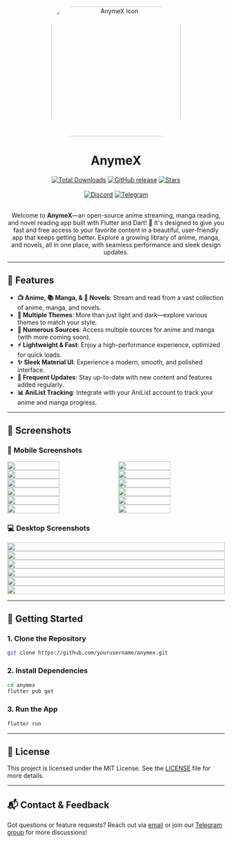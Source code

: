 <div align="center">

<img src='assets/images/logo.png' alt='AnymeX Icon' style="border-radius: 50px; height: 300px; width: 300px;">

<h1 style="font-size: 2em; font-weight: bold;">AnymeX</h1>

<div align="center">
   
   <a href="https://github.com/ryanyuuki/anymex/releases/latest">
   <img src="https://img.shields.io/github/downloads/ryanyuuki/anymex/total.svg?color=white&labelColor=black&style=for-the-badge" alt="Total Downloads" /></a>
   
   <a href="https://github.com/ryanyuuki/anymex/releases/latest">
   <img src="https://img.shields.io/github/v/release/ryanyuuki/anymex?color=white&labelColor=black&style=for-the-badge" alt="GitHub release" /></a>
    
   <a href="https://github.com/ryanyuuki/anymex/stargazers">
   <img src="https://img.shields.io/github/stars/ryanyuuki/anymex?color=white&labelColor=black&style=for-the-badge" alt="Stars" /></a>
    
</div>

<br/>

<div align="center">
   <a href="https://discord.gg/azAMuBWd8C">
      <img src="https://img.shields.io/badge/Discord-%235865F2.svg?style=for-the-badge&logo=discord&color=white&labelColor=black&logoColor=white" alt="Discord"/></a>
   
   <a href="https://t.me/AnymeX_Discussion">
      <img src="https://img.shields.io/badge/Telegram-2CA5E0?style=for-the-badge&logo=telegram&color=white&labelColor=black&logoColor=white" alt="Telegram"/></a>
</div>

</div>

<br/>

<p style="text-align: center;">
Welcome to <b>AnymeX</b>—an open-source anime streaming, manga reading, and novel reading app built with Flutter and Dart! 🌟 It's designed to give you fast and free access to your favorite content in a beautiful, user-friendly app that keeps getting better. Explore a growing library of anime, manga, and novels, all in one place, with seamless performance and sleek design updates.
</p>

---

## 🚀 **Features**

- **📺 Anime, 📚 Manga, & 📖 Novels**: Stream and read from a vast collection of anime, manga, and novels.
- **🎨 Multiple Themes**: More than just light and dark—explore various themes to match your style.
- **📌 Numerous Sources**: Access multiple sources for anime and manga (with more coming soon).
- **⚡ Lightweight & Fast**: Enjoy a high-performance experience, optimized for quick loads.
- **✨ Sleek Material UI**: Experience a modern, smooth, and polished interface.
- **🔄 Frequent Updates**: Stay up-to-date with new content and features added regularly.
- **📊 AniList Tracking**: Integrate with your AniList account to track your anime and manga progress.

---

## 📱 **Screenshots**

### 📱 **Mobile Screenshots**

<div style="display: flex; flex-wrap: wrap; justify-content: space-between;">
    <img src="https://github.com/RyanYuuki/AnymeX/blob/main/github_assets/android/preview1.jpg" width="49%" style="margin: 0;" />
    <img src="https://github.com/RyanYuuki/AnymeX/blob/main/github_assets/android/preview2.jpg" width="49%" style="margin: 0;" />
    <img src="https://github.com/RyanYuuki/AnymeX/blob/main/github_assets/android/preview3.jpg" width="49%" style="margin: 0;" />
    <img src="https://github.com/RyanYuuki/AnymeX/blob/main/github_assets/android/preview4.jpg" width="49%" style="margin: 0;" />
    <img src="https://github.com/RyanYuuki/AnymeX/blob/main/github_assets/android/preview5.jpg" width="49%" style="margin: 0;" />
    <img src="https://github.com/RyanYuuki/AnymeX/blob/main/github_assets/android/preview6.jpg" width="49%" style="margin: 0;" />
    <img src="https://github.com/RyanYuuki/AnymeX/blob/main/github_assets/android/preview7.jpg" width="49%" style="margin: 0;" />
    <img src="https://github.com/RyanYuuki/AnymeX/blob/main/github_assets/android/preview8.jpg" width="49%" style="margin: 0;" />
    <img src="https://github.com/RyanYuuki/AnymeX/blob/main/github_assets/android/preview9.jpg" width="49%" style="margin: 0;" />
    <img src="https://github.com/RyanYuuki/AnymeX/blob/main/github_assets/android/preview10.jpg" width="49%" style="margin: 0;" />
    <img src="https://github.com/RyanYuuki/AnymeX/blob/main/github_assets/android/preview11.jpg" width="49%" style="margin: 0;" />
    <img src="https://github.com/RyanYuuki/AnymeX/blob/main/github_assets/android/preview12.jpg" width="49%" style="margin: 0;" />
</div>

### 💻 **Desktop Screenshots**

<div style="display: flex; flex-wrap: wrap; justify-content: space-between;">
    <img src="https://github.com/RyanYuuki/AnymeX/blob/main/github_assets/desktop/preview_1.png" width="100%" style="margin: 0;" />
    <img src="https://github.com/RyanYuuki/AnymeX/blob/main/github_assets/desktop/preview_2.png" width="100%" style="margin: 0;" />
    <img src="https://github.com/RyanYuuki/AnymeX/blob/main/github_assets/desktop/preview_3.png" width="100%" style="margin: 0;" />
    <img src="https://github.com/RyanYuuki/AnymeX/blob/main/github_assets/desktop/preview_4.png" width="100%" style="margin: 0;" />
    <img src="https://github.com/RyanYuuki/AnymeX/blob/main/github_assets/desktop/preview_5.png" width="100%" style="margin: 0;" />
    <img src="https://github.com/RyanYuuki/AnymeX/blob/main/github_assets/desktop/preview_6.png" width="100%" style="margin: 0;" />
</div>

---

## 🔧 **Getting Started**

### 1. **Clone the Repository**

```bash
git clone https://github.com/yourusername/anymex.git
```

### 2. **Install Dependencies**

```bash
cd anymex
flutter pub get
```

### 3. **Run the App**

```bash
flutter run
```

---

## 📜 **License**

This project is licensed under the MIT License. See the [LICENSE](LICENSE) file for more details.

---

## 📬 **Contact & Feedback**

Got questions or feature requests? Reach out via [email](mailto:rehank220358@gmail.com) or join our [Telegram group](https://t.me/+_pfInbBGQ1g0YjQ9) for more discussions!
